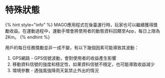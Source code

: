 # 特殊狀態

{% hint style="info" %}
MAGO應用程式在後臺運行時，玩家也可以繼續獲得獎勵收益。在運動過程中，運動手環會將使用者的動態資料回饋至App，每日上限為 2Km。
{% endhint %}

用戶的每日任務獎勵並非一成不變，有以下幾個因素可能導致其波動：

1. GPS網路 - GPS信號波動，會對使用者的收益產生影響
2. 移動資料信號的強度和穩定性，如果資料信號不穩定，也可能導致收益減少
3. 環境參數 - 遇強風強降雨天氣禁止外出的情況
